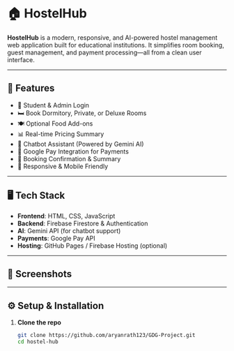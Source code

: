 # 🏠 HostelHub

**HostelHub** is a modern, responsive, and AI-powered hostel management web application built for educational institutions. It simplifies room booking, guest management, and payment processing—all from a clean user interface.

---

## 🚀 Features

- 🔐 Student & Admin Login
- 🛏️ Book Dormitory, Private, or Deluxe Rooms
- 🍽️ Optional Food Add-ons
- 📊 Real-time Pricing Summary
- 💬 Chatbot Assistant (Powered by Gemini AI)
- 💸 Google Pay Integration for Payments
- 📄 Booking Confirmation & Summary
- 📱 Responsive & Mobile Friendly

---

## 🖥️ Tech Stack

- **Frontend**: HTML, CSS, JavaScript
- **Backend**: Firebase Firestore & Authentication
- **AI**: Gemini API (for chatbot support)
- **Payments**: Google Pay API
- **Hosting**: GitHub Pages / Firebase Hosting (optional)

---

## 📸 Screenshots



---

## ⚙️ Setup & Installation

1. **Clone the repo**
   ```bash
   git clone https://github.com/aryanrath123/GDG-Project.git
   cd hostel-hub
